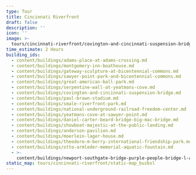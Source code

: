 ```yaml
---
type: Tour
title: Cincinnati Riverfront
draft: false
description: ''
icon: ''
image: >-
  tours/cincinnati-riverfront/covington-and-cincinnati-suspension-bridge-0_y929xi_n5gf3w
time_estimate: 2 Hours
building_ids:
  - content/buildings/adams-place-at-adams-crossing.md
  - content/buildings/montgomery-inn-boathouse.md
  - content/buildings/gateway-sculpture-at-bicentennial-commons.md
  - content/buildings/sawyer-point-park-and-bicentennial-commons.md
  - content/buildings/great-american-ball-park.md
  - content/buildings/serpentine-wall-at-yeatmans-cove.md
  - content/buildings/covington-and-cincinnati-suspension-bridge.md
  - content/buildings/paul-brown-stadium.md
  - content/buildings/smale-riverfront-park.md
  - content/buildings/national-underground-railroad-freedom-center.md
  - content/buildings/yeatmans-cove-at-sawyer-point.md
  - content/buildings/daniel-carter-beard-bridge-big-mac-bridge.md
  - content/buildings/showboat-majestic-at-the-public-landing.md
  - content/buildings/anderson-pavilion.md
  - content/buildings/moerlein-lager-house.md
  - content/buildings/theodore-m-berry-international-friendship-park.md
  - content/buildings/otto-armleder-memorial-aquatic-fountain.md
  - >-
    content/buildings/newport-southgate-bridge-purple-people-bridge-l-and-n-bridge.md
static_map: tours/cincinnati-riverfront/static-map_buzbsl
---
```

